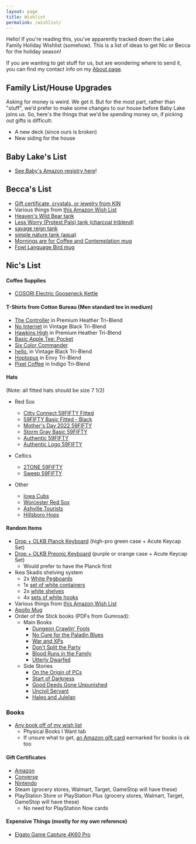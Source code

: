```yaml
---
layout: page
title: Wishlist
permalink: /wishlist/
---
```


Hello! If you're reading this, you've apparently tracked down the Lake Family Holiday Wishlist (somehow). This is a list of ideas to get Nic or Becca for the holiday season!

If you are wanting to get stuff for us, but are wondering where to send it, you can find my contact info on my [About page](http://niclake.me/about/).

## Family List/House Upgrades

Asking for money is weird. We get it. But for the most part, rather than "stuff", we'd prefer to make some changes to our house before Baby Lake joins us. So, here's the things that we'd be spending money on, if picking out gifts is difficult:

- A new deck (since ours is broken)
- New siding for the house

## Baby Lake's List

- [See Baby's Amazon registry here](https://www.amazon.com/baby-reg/babylake-lake-february-2022-johnston/16U960SXGPCBD)!

## Becca's List

- [Gift certificate, crystals, or jewelry from KIN](https://kindsm.com/)
- Various things from [this Amazon Wish List](https://www.amazon.com/hz/wishlist/ls/1KI7GH0R68MTX?ref_=wl_share)
- [Heaven's Wild Bear tank](https://cottonbureau.com/products/heavens-wild-bear#/8047773/tank-unisex-tank-top-charcoal-black-triblend-tri-blend-s)
- [Less Worry (Protest Pals) tank (charcoal triblend)](https://cottonbureau.com/products/less-worry-protest-pals#/14353613/tank-unisex-tank-top-charcoal-black-triblend-tri-blend-s)
- [savage reign tank](https://cottonbureau.com/products/savage-reign#/9482286/tank-unisex-tank-top-charcoal-black-triblend-tri-blend-s)
- [simple nature tank (aqua)](https://cottonbureau.com/products/simple-nature#/8170618/tank-unisex-tank-top-aqua-triblend-tri-blend-s)
- [Mornings are for Coffee and Contemplation mug](https://smile.amazon.com/Mornings-Are-Coffee-Contemplation-oz/dp/B077Y113LJ/ref=pd_aw_lpo_1?pd_rd_i=B077Y113LJ&th=1)
- [Fowl Language Bird mug](https://alwaysfits.com/products/fowl-language-bird-coffee-mug?variant=22338257420336&currency=USD&utm_medium=product_sync&utm_source=google&utm_content=sag_organic&utm_campaign=sag_organic&gclid=Cj0KCQjwhLKUBhDiARIsAMaTLnGhR3xV54z0pnzJzWAJIP5Zjox12sQQIkhFbzj7GQ_JnpdgoQM_lhkaAky_EALw_wcB)

## Nic's List

#### Coffee Supplies

- [COSORI Electric Gooseneck Kettle](https://amzn.to/3lBphik)

#### T-Shirts from Cotton Bureau (Men standard tee in medium)

- [The Controller](https://cottonbureau.com/products/the-controller#/1959058/tee-men-standard-tee-premium-heather-tri-blend-s) in Premium Heather Tri-Blend
- [No Internet](https://cottonbureau.com/products/no-internet#/1911686/tee-men-standard-tee-vintage-black-tri-blend-s) in Vintage Black Tri-Blend
- [Hawkins High](https://cottonbureau.com/products/hawkins-high#/1856676/tee-men-standard-tee-premium-heather-tri-blend-s) in Premium Heather Tri-Blend
- [Basic Apple Tee: Pocket](https://cottonbureau.com/products/basic-apple-tee-pocket#/8520701/tee-men-standard-tee-vintage-navy-tri-blend-s)
- [Six Color Commander](https://cottonbureau.com/products/six-color-commander#/14399321/tee-men-standard-tee-vintage-black-tri-blend-s)
- [hello.](https://cottonbureau.com/products/hello-14#/13684735/tee-men-standard-tee-vintage-black-tri-blend-s) in Vintage Black Tri-Blend
- [Hoptopus](https://cottonbureau.com/products/hoptopus#/9969833/tee-men-standard-tee-envy-tri-blend-s) in Envy Tri-Blend
- [Pixel Coffee](https://cottonbureau.com/products/pixel-coffee#/2004544/tee-men-standard-tee-indigo-tri-blend-s) in Indigo Tri-Blend

#### Hats

(Note: all fitted hats should be size 7 1/2)

- Red Sox
	- [Citty Connect 59FIFTY Fitted](https://www.lids.com/mlb-boston-red-sox/boston-red-sox-new-era-2021-city-connect-59fifty-fitted-hat-light-blue/o-2321+t-36005264+p-26120037735+z-9-1074472122?_ref=p-DLP:m-GRID:i-r0c2:po-2&sku=14686188)
	- [59FIFTY Basic Fitted - Black](https://www.lids.com/mlb-boston-red-sox/boston-red-sox-new-era-primary-logo-basic-59fifty-fitted-hat-black/o-2310+t-36665242+p-35210706023+z-9-3240627461?sku=10202888)
	- [Mother's Day 2022 59FIFTY](https://www.neweracap.com/products/boston-red-sox-mothers-day-2022-59fifty-fitted?variant=42786710487267)
	- [Storm Gray Basic 59FIFTY](https://www.neweracap.com/products/boston-red-sox-storm-gray-basic-59fifty-fitted?variant=42646045229283)
	- [Authentic 59FIFTY](https://www.neweracap.com/products/boston-red-sox-authentic-collection-59fifty-fitted?variant=42671042199779)
	- [Authentic Logo 59FIFTY](https://www.neweracap.com/products/boston-red-sox-authentic-collection-59fifty-fitted-1?variant=42671107703011)
	<!-- - [Streakpop 59FIFTY Fitted](https://www.neweracap.com/Sports/BOSTON-RED-SOX-STREAKPOP-59FIFTY-FITTED/p/60185552) -->

- Celtics
	- [2TONE 59FIFTY](https://www.neweracap.com/products/boston-celtics-2tone-59fifty-fitted?variant=42645831778531)
	- [Sweep 59FIFTY](https://www.neweracap.com/products/boston-celtics-sweep-9fifty-snapback)

- Other
	- [Iowa Cubs](https://www.neweracap.com/products/iowa-cubs-theme-night-59fifty-fitted?_pos=1&_fid=704ba548f&_ss=c)
	- [Worcester Red Sox](https://www.neweracap.com/products/worcester-red-sox-theme-nights-59fifty-fitted)
	- [Ashville Tourists](https://www.neweracap.com/products/ashville-tourists-theme-night-59fifty-fitted)
	- [Hillsboro Hops](https://www.neweracap.com/products/hillsboro-hops-authentic-collection-59fifty-fitted)


#### Random Items

- [Drop + OLKB Planck Keyboard](https://drop.com/buy/planck-mechanical-keyboard) (high-pro green case + Acute Keycap Set)
- [Drop + OLKB Preonic Keyboard](https://drop.com/buy/preonic-mechanical-keyboard) (purple or orange case + Acute Keycap Set)
	- Would prefer to have the Planck first
- Ikea Skadis shelving system
	- 2x [White Pegboards](https://www.ikea.com/us/en/p/skadis-pegboard-white-10321618/)
	- 1x [set of white containers](https://www.ikea.com/us/en/p/skadis-container-with-lid-white-80335909/)
	- 2x [white shelves](https://www.ikea.com/us/en/p/skadis-shelf-white-00320799/)
	- 4x [sets of white hooks](https://www.ikea.com/us/en/p/skadis-hook-white-50335618/)
- Various things from [this Amazon Wish List](https://www.amazon.com/hz/wishlist/ls/2L1VNDOBG6TTJ?ref_=wl_share)
- [Apollo Mug](https://cottonbureau.com/products/apollo-mug#/4809227/royal-blue-ceramic-3.5in)
- Order of the Stick books (PDFs from Gumroad):
	- Main Books
		- [Dungeon Crawlin' Fools](https://richburlew.gumroad.com/l/ootsdcf) <!-- 1 to 121 -->
		- [No Cure for the Paladin Blues](https://richburlew.gumroad.com/l/ootsncfpb) <!-- 122 to 301 -->
		- [War and XPs](https://richburlew.gumroad.com/l/ootswaxp) <!-- 302 to 484 -->
		- [Don't Split the Party](https://richburlew.gumroad.com/l/ootsdstp) <!-- 485 to 672 -->
		- [Blood Runs in the Family](https://richburlew.gumroad.com/l/ootsbritf) <!-- 673 to 946 -->
		- [Utterly Dwarfed](https://richburlew.gumroad.com/l/ootsud) <!-- 947 to 1189 -->
	- Side Stories
		- [On the Origin of PCs](https://richburlew.gumroad.com/l/ootsotoopcs) <!-- Prequel, after DCF -->
		- [Start of Darkness](https://richburlew.gumroad.com/l/ootssod) <!-- Villain prequel, after NCftPB -->
		<!-- - [Snips, Snails and Dragon Tails]() Alternate Reality Short Stories, after DStP --> 
		- [Good Deeds Gone Unpunished](https://richburlew.gumroad.com/l/ootsgdgu) <!-- Azure City prequel, after BRitF -->
		- [Uncivil Servant](https://richburlew.gumroad.com/l/ootsuncivil) <!-- Belkar origin story -->
		- [Haleo and Julelan](https://richburlew.gumroad.com/l/ootshandj) <!-- Haley and Elan fun story -->


### Books

- [Any book off of my wish list](https://docs.google.com/spreadsheets/d/1-1PcHF6xzFKTaTvxnfjm6bVgo4pd5yIr3nbxsbckoFo/edit?usp=sharing)
	- Physical Books I Want tab
  - If unsure what to get, [an Amazon gift card](https://www.amazon.com/gift-cards/b?ie=UTF8&node=2238192011) earmarked for books is ok too

#### Gift Certificates

- [Amazon](https://www.amazon.com/gift-cards/b?ie=UTF8&node=2238192011)
- [Converse](https://www.converse.com/c/gift-cards)
- [Nintendo](https://www.nintendo.com/giftcards)
- Steam (grocery stores, Walmart, Target, GameStop will have these)
- PlayStation Store or PlayStation Plus (grocery stores, Walmart, Target, GameStop will have these)
	- No need for PlayStation Now cards

#### Expensive Things (mostly for my own reference)

- [Elgato Game Capture 4K60 Pro](https://amzn.to/3bPjDGo)

<!-- 
### Cookbooks (physical, hardcover pref.)

- [The Food Lab](https://amzn.to/3dU1aJ4)
- [The Flavor Bible](https://amzn.to/3oqcUYq)
- [Just a French Guy Cooking](https://amzn.to/34MpSqv)
- [Salt, Fat, Acid, Heat](https://amzn.to/3e8wuUF)
- [The Joy of Cooking](https://amzn.to/3jv9Syo)
- [Miraval's Sweet & Savory Cooking](https://amzn.to/37GyNNt)
- [Modernist Cuisine at Home](https://amzn.to/3jrm3w7)
- [Ad Hoc at Home](https://amzn.to/37GAk6b)
- [Mission Street Food](https://amzn.to/3jnVYOE)
- [On Food & Cooking](https://amzn.to/2FYXclT)
- [Vegetable Simple](https://amzn.to/34rm1QD)
- [Cook This Book](https://amzn.to/31JqVH1)
- [In Bibi's Kitchen](https://amzn.to/3iN0DcD)
- [Momofuku](https://amzn.to/2FpGaNy)
- [Jet Tila - 101 Asian Dishes You Need to Cook Before You Die](https://amzn.to/36Vx85Z)
- [Vegan Thai Kitchen](https://amzn.to/2GSJSzu)
- [Truly Mexican](https://amzn.to/3nD7Rnh)
- [Modernist Bread](https://amzn.to/3oo2Y1D)
-->